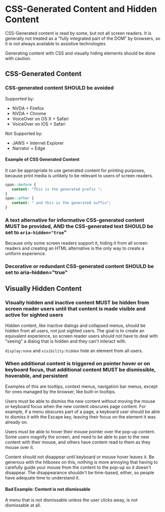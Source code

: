 # CSS-Generated Content and Hidden Content

CSS-Generated content is read by some, but not all screen readers. It is generally not treated as a "fully integrated part of the DOM" by browsers, so it is not always available to assistive technologies

Generating content with CSS and visually hiding elements should be done with caution.

## CSS-Generated Content

### CSS-generated content SHOULD be avoided

Supported by:
- NVDA + Firefox
- NVDA + Chrome
- VoiceOver on OS X + Safari
- VoiceOver on iOS + Safari

Not Supported by:
- JAWS + Internet Explorer
- Narrator + Edge

#### Example of CSS Generated Content

It can be appropriate to use generated content for printing purposes, because print media is unlikely to be relevant to users of screen readers.

```css
span::before {
   content: "This is the generated prefix ";
}
span::after {
   content: " and this is the generated suffix";
}
```

### A text alternative for informative CSS-generated content MUST be provided, AND the CSS-generated text SHOULD be set to `aria-hidden="true`"

Because only some screen readers support it, hiding it from all screen readers and creating an HTML alternative is the only way to create a uniform experience.

### Decorative or redundant CSS-generated content SHOULD be set to aria-hidden="true"

## Visually Hidden Content

### Visually hidden and inactive content MUST be hidden from screen reader users until that content is made visible and active for sighted users

Hidden content, like inactive dialogs and collapsed menus, should be hidden from all users, not just sighted users. The goal is to create an equivalent experience, so screen reader users should not have to deal with "seeing" a dialog that is hidden and they can't interact with.

`display:none` and `visibility:hidden` hide an element from all users.

### When additional content is triggered on pointer hover or on keyboard focus, that additional content MUST be dismissible, hoverable, and persistent

Examples of this are tooltips, context menus, navigation bar menus, except for ones managed by the browser, like built-in tooltips.

Users must be able to dismiss the new content without moving the mouse or keyboard focus when the new content obscures page content. For example, if a menu obscures part of a page, a keyboard user should be able to dismiss it with the Escape key, leaving their focus on the element it was already on.

Users must be able to hover their mouse pointer over the pop-up content. Some users magnify the screen, and need to be able to pan to the new content with their mouse, and others have content read to them as they mouse over it.

Content should not disappear until keyboard or mouse hover leaves it. Be generous with the hitboxes on this, nothing is more annoying that having to carefully guide your mouse from the content to the pop-up so it doesn't disappear. The disappearance shouldn't be time-based, either, so people have adequate time to understand it.

#### Bad Example: Content is not dismissable

A menu that is not dismissable unless the user clicks away, is not dismissable at all.